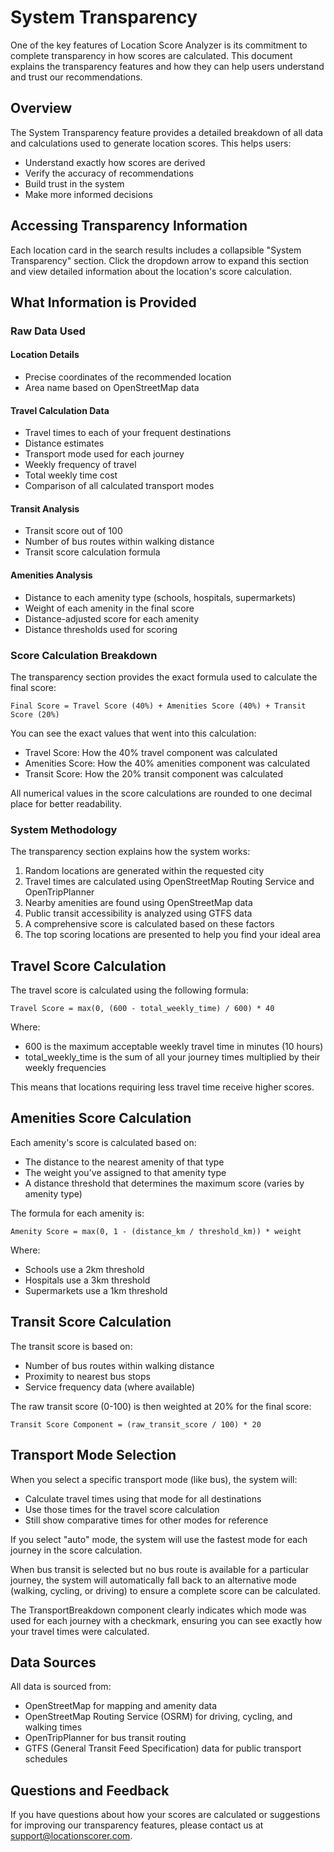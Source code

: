 # System Transparency

One of the key features of Location Score Analyzer is its commitment to complete transparency in how scores are calculated. This document explains the transparency features and how they can help users understand and trust our recommendations.

## Overview

The System Transparency feature provides a detailed breakdown of all data and calculations used to generate location scores. This helps users:

- Understand exactly how scores are derived
- Verify the accuracy of recommendations
- Build trust in the system
- Make more informed decisions

## Accessing Transparency Information

Each location card in the search results includes a collapsible "System Transparency" section. Click the dropdown arrow to expand this section and view detailed information about the location's score calculation.

## What Information is Provided

### Raw Data Used

#### Location Details
- Precise coordinates of the recommended location
- Area name based on OpenStreetMap data

#### Travel Calculation Data
- Travel times to each of your frequent destinations
- Distance estimates
- Transport mode used for each journey
- Weekly frequency of travel
- Total weekly time cost
- Comparison of all calculated transport modes

#### Transit Analysis
- Transit score out of 100
- Number of bus routes within walking distance
- Transit score calculation formula

#### Amenities Analysis
- Distance to each amenity type (schools, hospitals, supermarkets)
- Weight of each amenity in the final score
- Distance-adjusted score for each amenity
- Distance thresholds used for scoring

### Score Calculation Breakdown

The transparency section provides the exact formula used to calculate the final score:

```
Final Score = Travel Score (40%) + Amenities Score (40%) + Transit Score (20%)
```

You can see the exact values that went into this calculation:

- Travel Score: How the 40% travel component was calculated
- Amenities Score: How the 40% amenities component was calculated
- Transit Score: How the 20% transit component was calculated

All numerical values in the score calculations are rounded to one decimal place for better readability.

### System Methodology

The transparency section explains how the system works:

1. Random locations are generated within the requested city
2. Travel times are calculated using OpenStreetMap Routing Service and OpenTripPlanner
3. Nearby amenities are found using OpenStreetMap data
4. Public transit accessibility is analyzed using GTFS data
5. A comprehensive score is calculated based on these factors
6. The top scoring locations are presented to help you find your ideal area

## Travel Score Calculation

The travel score is calculated using the following formula:

```
Travel Score = max(0, (600 - total_weekly_time) / 600) * 40
```

Where:
- 600 is the maximum acceptable weekly travel time in minutes (10 hours)
- total_weekly_time is the sum of all your journey times multiplied by their weekly frequencies

This means that locations requiring less travel time receive higher scores.

## Amenities Score Calculation

Each amenity's score is calculated based on:
- The distance to the nearest amenity of that type
- The weight you've assigned to that amenity type
- A distance threshold that determines the maximum score (varies by amenity type)

The formula for each amenity is:
```
Amenity Score = max(0, 1 - (distance_km / threshold_km)) * weight
```

Where:
- Schools use a 2km threshold
- Hospitals use a 3km threshold
- Supermarkets use a 1km threshold

## Transit Score Calculation

The transit score is based on:
- Number of bus routes within walking distance
- Proximity to nearest bus stops
- Service frequency data (where available)

The raw transit score (0-100) is then weighted at 20% for the final score:
```
Transit Score Component = (raw_transit_score / 100) * 20
```

## Transport Mode Selection

When you select a specific transport mode (like bus), the system will:
- Calculate travel times using that mode for all destinations
- Use those times for the travel score calculation
- Still show comparative times for other modes for reference

If you select "auto" mode, the system will use the fastest mode for each journey in the score calculation.

When bus transit is selected but no bus route is available for a particular journey, the system will automatically fall back to an alternative mode (walking, cycling, or driving) to ensure a complete score can be calculated.

The TransportBreakdown component clearly indicates which mode was used for each journey with a checkmark, ensuring you can see exactly how your travel times were calculated.

## Data Sources

All data is sourced from:
- OpenStreetMap for mapping and amenity data
- OpenStreetMap Routing Service (OSRM) for driving, cycling, and walking times
- OpenTripPlanner for bus transit routing
- GTFS (General Transit Feed Specification) data for public transport schedules

## Questions and Feedback

If you have questions about how your scores are calculated or suggestions for improving our transparency features, please contact us at support@locationscorer.com. 